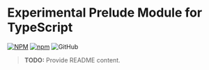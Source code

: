 # Experimental Prelude Module for TypeScript

[![NPM](https://img.shields.io/npm/v/@telostat/prelude.svg)](https://www.npmjs.com/package/@telostat/prelude)
[![npm](https://img.shields.io/npm/dm/@telostat/prelude.svg)](https://www.npmjs.com/package/@telostat/prelude)
![GitHub](https://img.shields.io/github/license/telostat/typescript-prelude)

> **TODO:** Provide README content.
